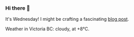 ### Hi there :wave:

It's Wednesday! I might be crafting a fascinating [blog post](https://benjaminwuethrich.dev).

Weather in Victoria BC: cloudy, at +8°C.
